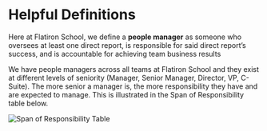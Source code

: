 # Helpful Definitions

Here at Flatiron School, we define a **people manager** as someone who oversees at least one direct report, is responsible for said direct report’s success, and is accountable for achieving team business results 

We have people managers across all teams at Flatiron School and they exist at different levels of seniority (Manager, Senior Manager, Director, VP, C-Suite). The more senior a manager is, the more responsibility they have and are expected to manage. This is illustrated in the Span of Responsibility table below. 

![Span of Responsibility Table](https://user-images.githubusercontent.com/18661767/28984867-f6d775c2-792d-11e7-937a-7ad05b0328ee.png)

